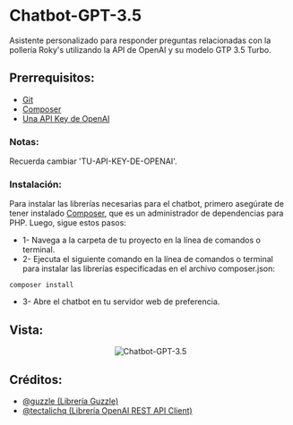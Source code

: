 # Chatbot-GPT-3.5
Asistente personalizado para responder preguntas relacionadas con la pollería Roky's utilizando la API de OpenAI y su modelo GTP 3.5 Turbo.
 
## Prerrequisitos:
- [Git](https://git-scm.com/)
- [Composer](https://getcomposer.org/)
- [Una API Key de OpenAI](https://platform.openai.com/account/api-keys)

### Notas:
Recuerda cambiar 'TU-API-KEY-DE-OPENAI'.

### Instalación: 
Para instalar las librerías necesarias para el chatbot, primero asegúrate de tener instalado [Composer](https://getcomposer.org/), que es un administrador de dependencias para PHP. Luego, sigue estos pasos:

- 1- Navega a la carpeta de tu proyecto en la línea de comandos o terminal.
- 2- Ejecuta el siguiente comando en la línea de comandos o terminal para instalar las librerías especificadas en el archivo composer.json:

```
composer install
```
- 3- Abre el chatbot en tu servidor web de preferencia.

## Vista:

<div align="center">
    <img src="https://s12.gifyu.com/images/Rokys.gif" alt="Chatbot-GPT-3.5">
</div>

## Créditos:
- [@guzzle (Librería Guzzle)](https://github.com/guzzle)
- [@tectalichq (Librería OpenAI REST API Client)](https://github.com/tectalichq)


 
 
